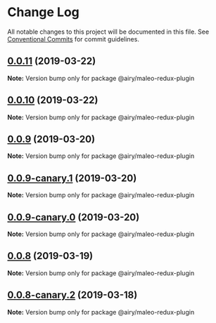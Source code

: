 # Change Log

All notable changes to this project will be documented in this file.
See [Conventional Commits](https://conventionalcommits.org) for commit guidelines.

## [0.0.11](https://github.com/alvinkl/maleo.js/compare/@airy/maleo-redux-plugin@0.0.9-canary.1...@airy/maleo-redux-plugin@0.0.11) (2019-03-22)

**Note:** Version bump only for package @airy/maleo-redux-plugin





## [0.0.10](https://github.com/alvinkl/maleo.js/compare/@airy/maleo-redux-plugin@0.0.9-canary.1...@airy/maleo-redux-plugin@0.0.10) (2019-03-22)

**Note:** Version bump only for package @airy/maleo-redux-plugin





## [0.0.9](https://github.com/alvinkl/maleo.js/compare/@airy/maleo-redux-plugin@0.0.9-canary.1...@airy/maleo-redux-plugin@0.0.9) (2019-03-20)

**Note:** Version bump only for package @airy/maleo-redux-plugin





## [0.0.9-canary.1](https://github.com/airyrooms/maleo.js/compare/@airy/maleo-redux-plugin@0.0.8-canary.2...@airy/maleo-redux-plugin@0.0.9-canary.1) (2019-03-20)

**Note:** Version bump only for package @airy/maleo-redux-plugin





## [0.0.9-canary.0](https://github.com/airyrooms/maleo.js/compare/@airy/maleo-redux-plugin@0.0.8-canary.2...@airy/maleo-redux-plugin@0.0.9-canary.0) (2019-03-20)

**Note:** Version bump only for package @airy/maleo-redux-plugin





## [0.0.8](https://github.com/alvinkl/maleo.js/compare/@airy/maleo-redux-plugin@0.0.8-canary.2...@airy/maleo-redux-plugin@0.0.8) (2019-03-19)

**Note:** Version bump only for package @airy/maleo-redux-plugin





## [0.0.8-canary.2](https://github.com/airyrooms/maleo.js/compare/@airy/maleo-redux-plugin@0.0.8-alpha.0...@airy/maleo-redux-plugin@0.0.8-canary.2) (2019-03-18)

**Note:** Version bump only for package @airy/maleo-redux-plugin
